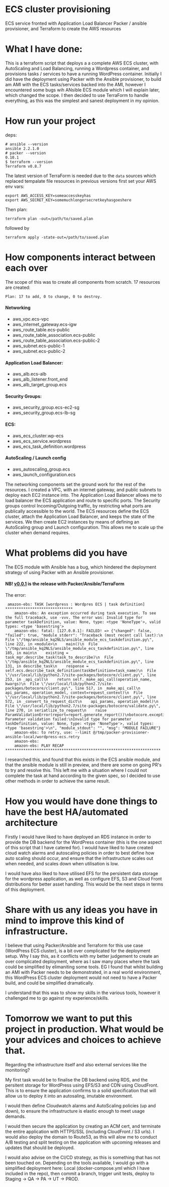 # ECS cluster provisioning 
ECS service fronted with Application Load Balancer 
Packer / ansible provisioner, and Terraform to create the AWS resources

# What I have done:
This is a terraform script that deploys a a complete AWS ECS cluster, with AutoScaling and Load Balancing, running a Wordpress container, and provisions tasks / services to have a running WordPress container. Initially I did have the deployment using Packer with the Ansible provisioner, to build am AMI with the ECS tasks/services backed into the AMI, however I encountered some bugs wih ANsible ECS module which I will explain later, which changed the scope. I then decided to use TerraForm to handle everything, as this was the simplest and sanest deployment in my opinion. 

# How run your project
deps:

```
# ansible --version
ansible 2.2.1.0
# packer --version
0.10.1
$ terraform --version
Terraform v0.8.7
```

The latest version of TerraForm is needed due to the `data` sources which replaced tempalate file resources in previous versions
first set your AWS env vars:

```
export AWS_ACCESS_KEY=someaccesskeyhas
export AWS_SECRET_KEY=somemuchlongersecretkeyhasgoeshere
```

Then plan:

```
terraform plan -out=/path/to/saved.plan
```
followed by

```
terraform apply -state-out=/path/to/saved.plan
```

# How components interact between each over
The scope of this was to create all components from scratch. 17 resources are created:

`Plan: 17 to add, 0 to change, 0 to destroy.`

#### Networking
* aws_vpc.ecs-vpc
* aws_internet_gateway.ecs-igw
* aws_route_table.ecs-public
* aws_route_table_association.ecs-public
* aws_route_table_association.ecs-public-2
* aws_subnet.ecs-public-1
* aws_subnet.ecs-public-2

#### Application Load Balancer:
* aws_alb.ecs-alb
* aws_alb_listener.front_end
* aws_alb_target_group.ecs

#### Security Groups:
* aws_security_group.ecs-ec2-sg
* aws_security_group.ecs-lb-sg

#### ECS:
* aws_ecs_cluster.wp-ecs
* aws_ecs_service.wordpress
* aws_ecs_task_definition.wordpress

#### AutoScaling / Launch config
* aws_autoscaling_group.ecs
* aws_launch_configuration.ecs

The networking components set the ground work for the rest of the resources. I created a VPC, with an internet gateway, and public subnets to deploy each EC2  instance into. The Application Load Balancer allows me to load balancer the ECS application and route to specific ports. The Security groups control Incoming/Outgoing traffic, by restricting what ports are publically accessible to the world. The ECS resources define the ECS cluster, attach the Application Load Balancer, and keeps the state of the services. We then create EC2 instances by means of defining an AutoScaling group and Launch configuration. This allows me to scale up the cluster when demand requires.


# What problems did you have
The ECS module with Ansible has a bug, which hindered the deployment strategy of using Packer with an Ansible provisioner.

#### NB! [v0.0.1](https://github.com/WesleyCharlesBlake/ecs-cluster/tree/v0.0.1) is the release with Packer/Ansible/TerraForm

The error:
```
 amazon-ebs: TASK [wordpress : Wordpres ECS | task definition] ******************************
    amazon-ebs: An exception occurred during task execution. To see the full traceback, use -vvv. The error was: Invalid type for parameter taskDefinition, value: None, type: <type 'NoneType'>, valid types: <type 'basestring'>
    amazon-ebs: fatal: [127.0.0.1]: FAILED! => {"changed": false, "failed": true, "module_stderr": "Traceback (most recent call last):\n  File \"/tmp/ansible_kq2NLS/ansible_module_ecs_taskdefinition.py\", line 222, in <module>\n    main()\n  File \"/tmp/ansible_kq2NLS/ansible_module_ecs_taskdefinition.py\", line 185, in main\n    existing = task_mgr.describe_task(task_to_describe)\n  File \"/tmp/ansible_kq2NLS/ansible_module_ecs_taskdefinition.py\", line 131, in describe_task\n    response = self.ecs.describe_task_definition(taskDefinition=task_name)\n  File \"/usr/local/lib/python2.7/site-packages/botocore/client.py\", line 253, in _api_call\n    return self._make_api_call(operation_name, kwargs)\n  File \"/usr/local/lib/python2.7/site-packages/botocore/client.py\", line 517, in _make_api_call\n    api_params, operation_model, context=request_context)\n  File \"/usr/local/lib/python2.7/site-packages/botocore/client.py\", line 572, in _convert_to_request_dict\n    api_params, operation_model)\n  File \"/usr/local/lib/python2.7/site-packages/botocore/validate.py\", line 270, in seriatlize_to_request\n    raise ParamValidationError(report=report.generate_report())\nbotocore.exceptions.ParamValidationError: Parameter validation failed:\nInvalid type for parameter taskDefinition, value: None, type: <type 'NoneType'>, valid types: <type 'basestring'>\n", "module_stdout": "", "msg": "MODULE FAILURE"}
    amazon-ebs: to retry, use: --limit @/tmp/packer-provisioner-ansible-local/wordpress-ecs.retry
    amazon-ebs:
    amazon-ebs: PLAY RECAP *********************************************************************
```
I researched this, and found that this exists in the ECS ansible module, and that the ansible module is still in preview, and there are some on going PR's to try and resolve this. This left me with a situation where I could not complete the task at hand according to the given spec, so I decided to use other methods in order to achieve the same result.


# How you would have done things to have the best HA/automated architecture
Firstly I would have liked to have deployed an RDS instance in order to provide the DB backend for the WordPress container (this is the one aspect of this script that I have catered for). I would have liked to have created cloud watch alarms and autoscaling policies in order to best define how auto scaling should occur, and ensure that the infrastructure scales out when needed, and scales down when utilisation is low.

I would have also liked to have utilised EFS for the persistent data storage for the wordpress application, as well as configure EFS, S3 and Cloud Front distributions for better asset handling. This would be the next steps in terms of this deployment.

# Share with us any ideas you have in mind to improve this kind of infrastructure.
I believe that using Packer/Ansible and Terraform for this use case (WordPress ECS cluster), is a bit over complicated for the deployment setup. Why I say this, as it conflicts with my better judgement to create an over complicated deployment, where as I saw many places where the task could be simplified by elimaniting some tools. EG I found that whilst building an AMI with Packer needs to be demonstrated, in a real world environment, this WordPress ECS cluster deployment would not need to have a Packer build, and could be simplified dramatically.

I understand that this was to show my skills in the various tools, however it challenged me to go against my experience/skills.

# Tomorrow we want to put this project in production. What would be your advices and choices to achieve that.
Regarding the infrastructure itself and also external services like the monitoring?

My first task would be to finalise the DB backend using RDS, and the persitent storage for WordPress using EFS/S3 and CDN using CloudFront. This is to ensure the application confirms to a solid specification that will allow us to deploy it into an autosaling, imutable environment.

I would then define Cloudwatch alarms and AutoScaling policies (up and down), to ensure the infrastructure is elastic enough to meet usage demands.

I would then secure the application by creating an ACM cert, and terminate the entire application with HTTPS/SSL (including CloudFront / S3 urls). I would also deploy the domain to Route53, as this will alow me to conduct A/B testing and split testing on the application with upcoming releases and updates that should be deployed.

I would also advise on the CI/CD strategy, as this is something that has not been touched on. Depending on the tools available, I would go with a simplified deployment here: Local (docker-compose.yml which I have included in the repo), then commit a branch, trigger unit tests, deploy to Staging -> QA -> PA -> UT -> PROD.
